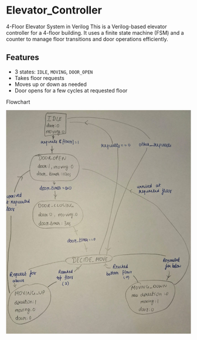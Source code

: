 # Elevator_Controller

4-Floor Elevator System in Verilog
This is a Verilog-based elevator controller for a 4-floor building. It uses a finite state machine (FSM) and a counter to manage floor transitions and door operations efficiently.


## Features

- 3 states: `IDLE`, `MOVING`, `DOOR_OPEN`
- Takes floor requests
- Moves up or down as needed
- Door opens for a few cycles at requested floor

Flowchart

![flowchart](https://github.com/Dhruv-Chiripal/elevator_controller/blob/main/flowchart_ElevatorContoller.jpg?raw=true)
